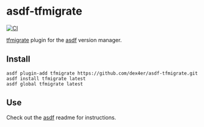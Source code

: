 # asdf-tfmigrate

[![CI](https://github.com/dex4er/asdf-tfmigrate/actions/workflows/ci.yml/badge.svg)](https://github.com/dex4er/asdf-tfmigrate/actions/workflows/ci.yml)

[tfmigrate](https://github.com/minamijoyo/tfmigrate) plugin for the [asdf](https://github.com/asdf-vm/asdf) version manager.

## Install

```shell
asdf plugin-add tfmigrate https://github.com/dex4er/asdf-tfmigrate.git
asdf install tfmigrate latest
asdf global tfmigrate latest
```

## Use

Check out the [asdf](https://github.com/asdf-vm/asdf) readme for instructions.
